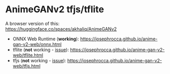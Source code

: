 # AnimeGANv2 tfjs/tflite

A browser version of this: https://huggingface.co/spaces/akhaliq/AnimeGANv2

* ONNX Web Runtime (**working**): https://josephrocca.github.io/anime-gan-v2-web/onnx.html
* tflite (**not** working - [issue](https://github.com/tensorflow/tfjs/issues/5832)): https://josephrocca.github.io/anime-gan-v2-web/tflite.html
* tfjs (**not** working - [issue](https://github.com/tensorflow/tfjs/issues/5832)): https://josephrocca.github.io/anime-gan-v2-web/tfjs.html

